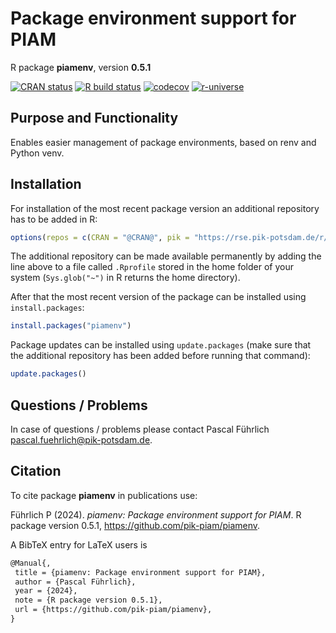 # Package environment support for PIAM

R package **piamenv**, version **0.5.1**

[![CRAN status](https://www.r-pkg.org/badges/version/piamenv)](https://cran.r-project.org/package=piamenv)  [![R build status](https://github.com/pik-piam/piamenv/workflows/check/badge.svg)](https://github.com/pik-piam/piamenv/actions) [![codecov](https://codecov.io/gh/pik-piam/piamenv/branch/master/graph/badge.svg)](https://app.codecov.io/gh/pik-piam/piamenv) [![r-universe](https://pik-piam.r-universe.dev/badges/piamenv)](https://pik-piam.r-universe.dev/builds)

## Purpose and Functionality

Enables easier management of package environments, based on renv and Python venv.


## Installation

For installation of the most recent package version an additional repository has to be added in R:

```r
options(repos = c(CRAN = "@CRAN@", pik = "https://rse.pik-potsdam.de/r/packages"))
```
The additional repository can be made available permanently by adding the line above to a file called `.Rprofile` stored in the home folder of your system (`Sys.glob("~")` in R returns the home directory).

After that the most recent version of the package can be installed using `install.packages`:

```r 
install.packages("piamenv")
```

Package updates can be installed using `update.packages` (make sure that the additional repository has been added before running that command):

```r 
update.packages()
```

## Questions / Problems

In case of questions / problems please contact Pascal Führlich <pascal.fuehrlich@pik-potsdam.de>.

## Citation

To cite package **piamenv** in publications use:

Führlich P (2024). _piamenv: Package environment support for PIAM_. R package version 0.5.1, <https://github.com/pik-piam/piamenv>.

A BibTeX entry for LaTeX users is

 ```latex
@Manual{,
  title = {piamenv: Package environment support for PIAM},
  author = {Pascal Führlich},
  year = {2024},
  note = {R package version 0.5.1},
  url = {https://github.com/pik-piam/piamenv},
}
```
